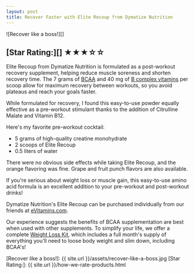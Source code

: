 ```yaml
---
layout: post
title: Recover Faster with Elite Recoup from Dymatize Nutrition
---
```

![Recover like a boss!][]

## [Star Rating:][] ★★★☆☆

<p>Elite Recoup from Dymatize Nutrition is formulated as a post-workout recovery supplement, helping reduce muscle soreness and shorten recovery time. The 7 grams of <a title="BCAA Branch Chain Amino Acid" href="http://examine.com/supplements/Branched+Chain+Amino+Acids/#summary">BCAA</a> and 40 mg of <a title="B Vitamin Complex" href="http://en.wikipedia.org/wiki/B_vitamins">B complex vitamins</a> per scoop allow for maximum recovery between workouts, so you avoid plateaus and reach your goals faster.</p>
<p>While formulated for recovery, I found this easy-to-use powder equally effective as a pre-workout stimulant thanks to the addition of Citrulline Malate and Vitamin B12.</p>
<p>Here's my favorite pre-workout cocktail:</p>
<ul>
<li>5 grams of high-quality creatine monohydrate</li>
<li>2 scoops of Elite Recoup</li>
<li>0.5 liters of water</li>
</ul>
<p>There were no obvious side effects while taking Elite Recoup, and the orange flavoring was fine. Grape and fruit punch flavors are also available.</p>
<p>If you're serious about weight loss or muscle gain, this easy-to-use amino acid formula is an excellent addition to your pre-workout and post-workout drinks!</p>
<p>Dymatize Nutrition's Elite Recoup can be purchased individually from our friends at <a href="http://www.evitamins.com/elite-recoup-dymatize-nutrition-16106#;">eVitamins.com</a>.</p>
<p>Our experience suggests the benefits of BCAA supplementation are best when used with other supplements. To simplify your life, we offer a complete <a title="Weight Loss Supplement Kit" href="http://renaissance-fitness-inc.myshopify.com/collections/supplement-kits/products/loos-weight">Weight Loss Kit</a>, which includes a full month's supply of everything you'll need to loose body weight and slim down, including BCAA's!</p>

[Recover like a boss!]: {{ site.url }}/assets/recover-like-a-boss.jpg
[Star Rating:]: {{ site.url }}/how-we-rate-products.html